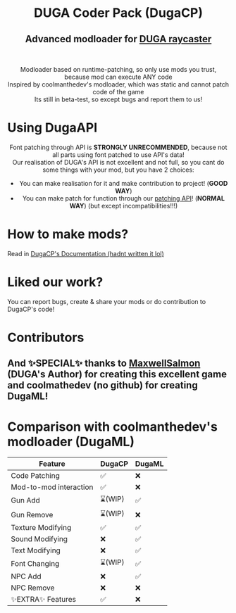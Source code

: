 <h1 align="center">DUGA Coder Pack (DugaCP)</h1>
<h2 align="center">Advanced modloader for <a href="https://github.com/MaxwellSalmon/DUGA">DUGA raycaster</a></h2><br>
<p align="center">Modloader based on runtime-patching, so only use mods you trust, because mod can execute ANY code<br>
Inspired by coolmanthedev's modloader, which was static and cannot patch code of the game<br>
Its still in beta-test, so except bugs and report them to us!<br></p>
<h1>Using DugaAPI</h1>
<p  align="center">Font patching through API is <strong>STRONGLY UNRECOMMENDED</strong>, because not all parts using font patched to use API's data!<br>
Our realisation of DUGA's API is not excellent and not full, so you cant do some things with your mod, but you have 2 choices:<br></p>
<ul>
  <li align="center">You can make realisation for it and make contribution to project! (<strong>GOOD WAY</strong>)</li>
  <li align="center">You can make patch for function through our <a href="">patching API</a>! (<strong>NORMAL WAY</strong>) (but except incompatibilities!!!)</li>
</ul>
<h1>How to make mods?</h1>
Read in <a href="">DugaCP's Documentation (hadnt written it lol)</a><br>
<h1>Liked our work?</h1>
You can report bugs, create & share your mods or do contribution to DugaCP's code!<br>
<h1>Contributors</h1>
<h2>And ✨SPECIAL✨ thanks to <a href="https://github.com/MaxwellSalmon">MaxwellSalmon</a> (DUGA's Author) for creating this excellent game and coolmathedev (no github) for creating DugaML!</h2>
<h1>Comparison with coolmanthedev's modloader (DugaML)</h1>

| **Feature**                                | DugaCP       | DugaML       |
| ------------------------------------------ | ------------ | ------------ |
| Code Patching                              | ✅           | ❌           |
| Mod-to-mod interaction                     | ✅           | ❌           |
| Gun Add                                    | ⌛(WIP)       | ✅           |
| Gun Remove                                 | ⌛(WIP)       | ❌           |
| Texture Modifying                          | ✅           | ✅           |
| Sound Modifying                            | ❌           | ✅           |
| Text Modifying                             | ❌           | ✅           |
| Font Changing                              | ⌛(WIP)       | ✅           |
| NPC Add                                    | ❌           | ✅           |
| NPC Remove                                 | ❌           | ❌           |
| ✨EXTRA✨ Features                        | ✅           | ❌           |

